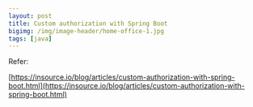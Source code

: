 ```yaml
---
layout: post
title: Custom authorization with Spring Boot
bigimg: /img/image-header/home-office-1.jpg
tags: [java]
---
```






Refer:

[https://insource.io/blog/articles/custom-authorization-with-spring-boot.html](https://insource.io/blog/articles/custom-authorization-with-spring-boot.html)